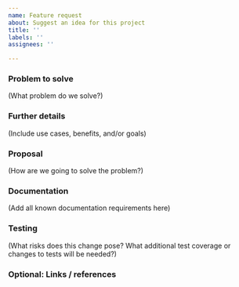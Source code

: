 ```yaml
---
name: Feature request
about: Suggest an idea for this project
title: ''
labels: ''
assignees: ''

---
```


### Problem to solve

(What problem do we solve?)

### Further details

(Include use cases, benefits, and/or goals)

### Proposal

(How are we going to solve the problem?)

### Documentation

(Add all known documentation requirements here)

### Testing

(What risks does this change pose? What additional test coverage or changes to tests will be needed?)

### Optional: Links / references
